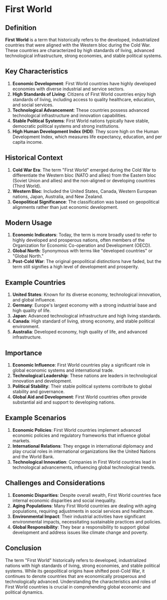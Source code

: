 # First World

## Definition
**First World** is a term that historically refers to the developed, industrialized countries that were aligned with the Western bloc during the Cold War. These countries are characterized by high standards of living, advanced technological infrastructure, strong economies, and stable political systems.

## Key Characteristics
1. **Economic Development**: First World countries have highly developed economies with diverse industrial and service sectors.
2. **High Standards of Living**: Citizens of First World countries enjoy high standards of living, including access to quality healthcare, education, and social services.
3. **Technological Advancement**: These countries possess advanced technological infrastructure and innovation capabilities.
4. **Stable Political Systems**: First World nations typically have stable, democratic political systems and strong institutions.
5. **High Human Development Index (HDI)**: They score high on the Human Development Index, which measures life expectancy, education, and per capita income.

## Historical Context
1. **Cold War Era**: The term "First World" emerged during the Cold War to differentiate the Western bloc (NATO and allies) from the Eastern bloc (Soviet Union and allies) and the non-aligned or developing countries (Third World).
2. **Western Bloc**: Included the United States, Canada, Western European nations, Japan, Australia, and New Zealand.
3. **Geopolitical Significance**: The classification was based on geopolitical alignments rather than just economic development.

## Modern Usage
1. **Economic Indicators**: Today, the term is more broadly used to refer to highly developed and prosperous nations, often members of the Organization for Economic Co-operation and Development (OECD).
2. **Global North**: Synonymous with terms like "developed countries" or "Global North."
3. **Post-Cold War**: The original geopolitical distinctions have faded, but the term still signifies a high level of development and prosperity.

## Example Countries
1. **United States**: Known for its diverse economy, technological innovation, and global influence.
2. **Germany**: Europe's largest economy with a strong industrial base and high quality of life.
3. **Japan**: Advanced technological infrastructure and high living standards.
4. **Canada**: High standard of living, strong economy, and stable political environment.
5. **Australia**: Developed economy, high quality of life, and advanced infrastructure.

## Importance
1. **Economic Influence**: First World countries play a significant role in global economic systems and international trade.
2. **Technological Leadership**: These nations are leaders in technological innovation and development.
3. **Political Stability**: Their stable political systems contribute to global stability and governance.
4. **Global Aid and Development**: First World countries often provide substantial aid and support to developing nations.

## Example Scenarios
1. **Economic Policies**: First World countries implement advanced economic policies and regulatory frameworks that influence global markets.
2. **International Relations**: They engage in international diplomacy and play crucial roles in international organizations like the United Nations and the World Bank.
3. **Technological Innovation**: Companies in First World countries lead in technological advancements, influencing global technological trends.

## Challenges and Considerations
1. **Economic Disparities**: Despite overall wealth, First World countries face internal economic disparities and social inequality.
2. **Aging Populations**: Many First World countries are dealing with aging populations, requiring adjustments in social services and healthcare.
3. **Environmental Impact**: Their industrial activities have significant environmental impacts, necessitating sustainable practices and policies.
4. **Global Responsibility**: They bear a responsibility to support global development and address issues like climate change and poverty.

## Conclusion
The term "First World" historically refers to developed, industrialized nations with high standards of living, strong economies, and stable political systems. While its geopolitical origins have shifted post-Cold War, it continues to denote countries that are economically prosperous and technologically advanced. Understanding the characteristics and roles of First World countries is crucial in comprehending global economic and political dynamics.

